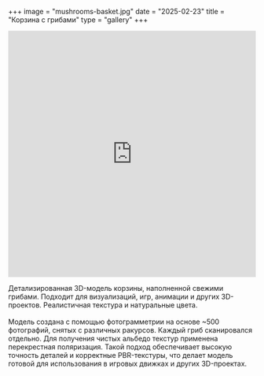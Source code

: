 +++
image = "mushrooms-basket.jpg"
date = "2025-02-23"
title = "Корзина с грибами"
type = "gallery"
+++

<div class="sketchfab-embed-wrapper"> <iframe title="Victorian house 01" frameborder="0" allowfullscreen mozallowfullscreen="true" webkitallowfullscreen="true" allow="autoplay; fullscreen; xr-spatial-tracking" xr-spatial-tracking execution-while-out-of-viewport execution-while-not-rendered web-share width="100%" height="500" src="https://sketchfab.com/models/09ce87f2842e4921bbe8c5959d008b2a/embed"> </iframe> </div>

Детализированная 3D-модель корзины, наполненной свежими грибами. Подходит для визуализаций, игр, анимации и других 3D-проектов. Реалистичная текстура и натуральные цвета. <br><br>
Модель создана с помощью фотограмметрии на основе ~500 фотографий, снятых с различных ракурсов. Каждый гриб сканировался отдельно. Для получения чистых альбедо текстур применена перекрестная поляризация. Такой подход обеспечивает высокую точность деталей и корректные PBR-текстуры, что делает модель готовой для использования в игровых движках и других 3D-проектах.
